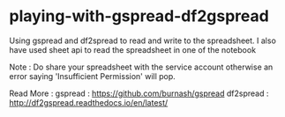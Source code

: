 # playing-with-gspread-df2gspread

Using gspread and df2spread to read and write to the spreadsheet.
I also have used sheet api to read the spreadsheet in one of the notebook

Note : Do share your spreadsheet with the service account otherwise an error saying 'Insufficient Permission' will pop.

Read More : gspread : https://github.com/burnash/gspread
			df2spread : http://df2gspread.readthedocs.io/en/latest/


